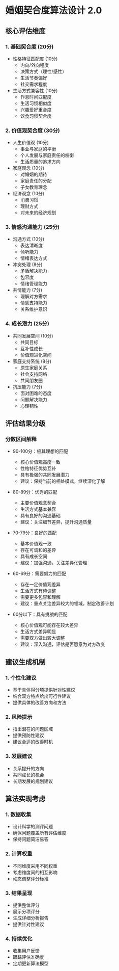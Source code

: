 # 婚姻契合度算法设计 2.0

## 核心评估维度

### 1. 基础契合度 (20分)
- 性格特征匹配度 (10分)
  * 内向/外向程度
  * 决策方式（理性/感性）
  * 生活节奏偏好
  * 社交需求程度
- 生活方式兼容性 (10分)
  * 作息时间匹配度
  * 生活习惯相似度
  * 兴趣爱好重合度
  * 饮食习惯契合度

### 2. 价值观契合度 (30分)
- 人生价值观 (10分)
  * 事业与家庭的平衡
  * 个人发展与家庭责任的权衡
  * 生活质量的追求方向
- 家庭观念 (10分)
  * 对婚姻的期待
  * 家庭责任的分配
  * 子女教育理念
- 经济观念 (10分)
  * 消费习惯
  * 理财方式
  * 对未来的经济规划

### 3. 情感沟通能力 (25分)
- 沟通方式 (10分)
  * 表达清晰度
  * 倾听能力
  * 情绪表达方式
- 冲突处理 (8分)
  * 矛盾解决能力
  * 包容度
  * 情绪管理能力
- 共情能力 (7分)
  * 理解对方需求
  * 情感支持能力
  * 关系维护意识

### 4. 成长潜力 (25分)
- 共同发展空间 (10分)
  * 共同目标
  * 互补性成长
  * 价值观进化空间
- 家庭支持系统 (8分)
  * 原生家庭关系
  * 社会支持网络
  * 共同朋友圈
- 抗压能力 (7分)
  * 面对困难的态度
  * 问题解决能力
  * 心理韧性

## 评估结果分级

### 分数区间解释
- 90-100分：极其理想的匹配
  * 核心价值观高度一致
  * 性格特征优势互补
  * 具有极强的共同发展潜力
  * 建议：保持当前的相处模式，继续深化了解

- 80-89分：优秀的匹配
  * 主要价值观念契合
  * 生活方式基本兼容
  * 具有良好的沟通基础
  * 建议：关注细节差异，提升沟通质量

- 70-79分：良好的匹配
  * 基本价值观一致
  * 存在可调和的差异
  * 具有成长空间
  * 建议：加强沟通，关注差异化管理

- 60-69分：需要努力的匹配
  * 存在一定价值观差异
  * 生活方式有待调整
  * 需要更多包容和理解
  * 建议：重点关注差异较大的领域，制定改善计划

- 60分以下：具有挑战的匹配
  * 核心价值观可能存在较大差异
  * 生活方式差异明显
  * 需要双方做出较大调整
  * 建议：深入沟通，评估是否愿意为对方改变

## 建议生成机制

### 1. 个性化建议
- 基于具体得分项提供针对性建议
- 结合双方特点给出可行性建议
- 提供具体的改善方向和方法

### 2. 风险提示
- 指出潜在的问题区域
- 提供预防性建议
- 建议合适的改善时机

### 3. 发展建议
- 关系提升的方向
- 共同成长的机会
- 长期发展的规划建议

## 算法实现考虑

### 1. 数据收集
- 设计科学的测评问题
- 确保问题覆盖所有评估维度
- 保持问题简洁易答

### 2. 计算权重
- 不同维度采用不同权重
- 考虑维度间的相互影响
- 动态调整评分标准

### 3. 结果呈现
- 提供整体评分
- 展示分项评分
- 生成详细分析报告
- 提供针对性建议

### 4. 持续优化
- 收集用户反馈
- 跟踪评估准确度
- 定期更新算法模型 